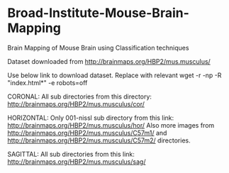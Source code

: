 # Broad-Institute-Mouse-Brain-Mapping
Brain Mapping of Mouse Brain using Classification techniques

Dataset downloaded from 
http://brainmaps.org/HBP2/mus.musculus/

Use below link to download dataset. Replace <URL> with relevant 
wget -r -np -R "index.html*" <URL> -e robots=off
 
CORONAL:
All sub directories from this directory: http://brainmaps.org/HBP2/mus.musculus/cor/

HORIZONTAL:
Only 001-nissl sub directory from this link: http://brainmaps.org/HBP2/mus.musculus/hor/
Also more images from http://brainmaps.org/HBP2/mus.musculus/C57m1/ and http://brainmaps.org/HBP2/mus.musculus/C57m2/ directories.

SAGITTAL:
All sub directories from this link: http://brainmaps.org/HBP2/mus.musculus/sag/
